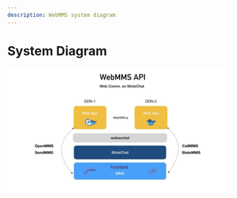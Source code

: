 ```yaml
---
description: WebMMS system diagram
---
```


# System Diagram

![](../.gitbook/assets/photo6269252338090878989.jpg)

